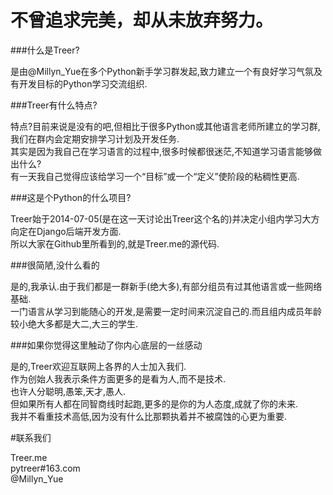 不曾追求完美，却从未放弃努力。
=============================

###什么是Treer?

是由@Millyn_Yue在多个Python新手学习群发起,致力建立一个有良好学习气氛及有开发目标的Python学习交流组织.


###Treer有什么特点?

特点?目前来说是没有的吧,但相比于很多Python或其他语言老师所建立的学习群,我们在群内会定期安排学习计划及开发任务.<br />
其实是因为我自己在学习语言的过程中,很多时候都很迷茫,不知道学习语言能够做出什么?<br />
有一天我自己觉得应该给学习一个“目标”或一个“定义”使阶段的粘稠性更高.<br />


###这是个Python的什么项目?

Treer始于2014-07-05(是在这一天讨论出Treer这个名的)并决定小组内学习大方向定在Django后端开发方面.<br />
所以大家在Github里所看到的,就是Treer.me的源代码.<br />


###很简陋,没什么看的

是的,我承认.由于我们都是一群新手(绝大多),有部分组员有过其他语言或一些网络基础.<br />
一门语言从学习到能随心的开发,是需要一定时间来沉淀自己的.而且组内成员年龄较小绝大多都是大二,大三的学生.<br />


###如果你觉得这里触动了你内心底层的一丝感动

是的,Treer欢迎互联网上各界的人士加入我们.<br />
作为创始人我表示条件方面更多的是看为人,而不是技术.<br />
也许人分聪明,愚笨,天才,愚人.<br />
但如果所有人都在同智商线时起跑,更多的是你的为人态度,成就了你的未来.<br />
我并不看重技术高低,因为没有什么比那颗执着并不被腐蚀的心更为重要.<br />


#联系我们

Treer.me<br />
pytreer#163.com<br />
@Millyn_Yue<br />
